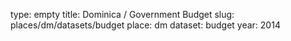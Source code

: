type: empty
title: Dominica / Government Budget
slug: places/dm/datasets/budget
place: dm
dataset: budget
year: 2014
